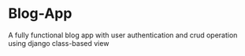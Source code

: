 # Blog-App
A fully functional blog app with user authentication and crud operation using django class-based view

